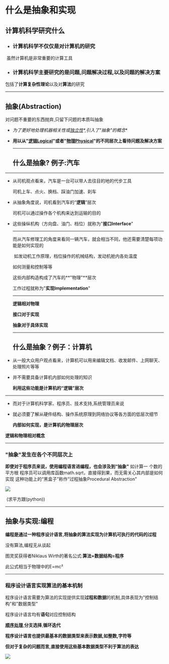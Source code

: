 # 什么是抽象和实现

## 计算机科学研究什么

- ### 计算机科学不仅仅是对计算机的研究

​		虽然计算机是非常重要的计算工具

- ### 计算机科学主要研究的是问题,问题解决过程,以及问题的解决方案

​		包括了**计算复杂性理论**以及对**算法**的研究

------

## **抽象(Abstraction)**

对问题不重要的东西抛弃,只留下问题的本质叫抽象

- **为了更好地处理*机器相关性*或*[独立性]()*,引入了"*抽象*"的概念**

- **用以从"[逻辑Logical]()"或者"[物理Physical]()"的不同层次上看待问题及解决方案**

  ------

  ## 什么是抽象? 例子:汽车

------

- 从司机观点看来，汽车是一台可以带人去往目的地的代步工具

  司机上车、点火、换档、踩油门加速、刹车

- 从抽象角度说，司机看到汽车的“**逻辑**"层次

  司机可以通过操作各个机构来达到运输的目的

- 这些操纵机构（方向盘、油门、档位）就称为"**接口Interface**"

  ------

  而从汽车修理工的角度来看同一辆汽车，就会相当不同，他还需要清楚每项功能是如何实现的

  ​	如发动机工作原理，档位操作的机械结构，发动机舱内各处温度

  如何测量和控制等等

  这些内部构造构成了汽车的**"物理"**层次

  工作过程就称为"**实现Implementation**"

  ------

  **逻辑相对物理**

  **接口对于实现**

  **抽象对于具体实现**

  ------

  ## 什么是抽象？例子：计算机

- 从一般大众用户观点看来，计算机可以用来编辑文档、收发邮件、上网聊天、处理照片等等

- 并不需要具备计算机内部如何处理的知识

  **利用这些功能是计算机的“逻辑”层次**

------

- 而对于计算机科学家、程序员、技术支持,系统管理员来说

- 就必须要了解从硬件结构、操作系统原理到网络协议等各方面的低层次细节

  **内部如何实现，是计算机的物理层次**

**逻辑和物理相对概念**

------

### "抽象"发生在各个不同层次上

**即使对于程序员来说，使用编程语言进编程，也会涉及到“抽象"**
如计算一 个数的平方根
程序员可以调用库函数math.sqrt，直接得到果，而无需关心其内部是如何实现
这种功能上的“黑盒子”称作“过程抽象Procedural Abstraction"

![](C:\Users\zz\Desktop\sjjg\Snipaste_2020-05-08_13-01-40.png)

​								(求平方跟(python))

------

## 抽象与实现:编程

**编程是通过一种程序设计语言,将抽象的算法实现为计算机可执行的代码的过程**

没有算法,编程无从谈起

图灵奖获得者Niklaus Wirth的著名公式:**算法+数据结构=程序**

此公式相当于物理中的E=mc²

------

### 程序设计语言实现算法的基本机制

程序设计语言需要为算法的实现提供实现**过程和数据**的机制,具体表现为"控制结构"和"数据类型"

程序设计语言均有**语句**对应控制结构

[**顺序处理**](),**分支选择**,**循环迭代**

**程序设计语言也提供最基本的数据类型来表示数据,如整数,字符等**

**但对于复杂的问题而言,直接使用这些基本数据类型不利于算法的表达**

![](C:\Users\zz\Desktop\sjjg\Snipaste_2020-05-08_16-27-15.png)